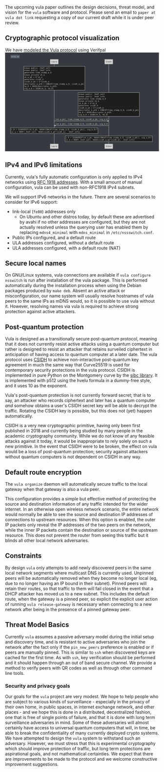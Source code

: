 The upcoming vula paper outlines the design decisions, threat model, and vision
for the `vula` software and protocol. Please send an email to `paper at vula
dot link` requesting a copy of our current draft while it is under peer review.


## Cryptographic protocol visualization

We have [modeled the Vula protocol](./misc/vula.vp) using Verifpal
![Vula Verifpal model](./misc/vula.png)

## IPv4 and IPv6 limitations

Currently, vula's fully automatic configuration is only applied to IPv4
networks using [RFC 1918 addresses](https://tools.ietf.org/html/rfc1918).
With a small amount of manual configuration, vula can be used with non-RFC1918
IPv4 subnets.

We will support IPv6 networks in the future. There are several scenarios to
consider for IPv6 support:

* link-local (`fe80`) addresses only
  * On Ubuntu and other distros today, by default these are advertised by avahi if no other addresses 
    are configured, but they are not actually resolved unless the querying user has enabled them by 
    replacing `mdns4_minimal` with `mdns_minimal` in `/etc/nssswitch.conf`.
* Public IPs configured, and a default route
* ULA addresses configured, without a default route
* ULA addresses configured, with a default route (NAT)


##  Secure local names

On GNU/Linux systems, vula connections are available if `vula configure
nsswitch` is run after installation of the vula package. This is performed
automatically during the installation process when using the Debian packages
produced by `make deb`. Absent an active attack or misconfiguration, our name
system will usually resolve hostnames of vula peers to the same IPs as mDNS
would, so it is possible to use vula without it. However, resolving names via
vula is required to achieve strong protection against active attackers.

## Post-quantum protection

Vula is designed as a transitionally secure post-quantum protocol, meaning that
it does not currently resist active attacks using a quantum computer but rather
is designed to resist an attacker that retains surveiled ciphertext in
anticipation of having access to quantum computer at a later date. The vula
protocol uses [CSIDH](https://csidh.isogeny.org/) to achieve non-interactive
post-quantum key agreement in much the same way that Curve25519 is used for
contemporary security protections in the vula protocol. CSIDH is implemented in
pure Python on the Montgomery curve by the [sibc
library](https://github.com/JJChiDguez/sibc/). It is implemented with p512
using the hvelu formula in a dummy-free style, and it uses 10 as the exponent.

Vula's post-quantum protection is not currently forward secret; that is to say,
an attacker who records ciphertext and later has a quantum computer *and*
somehow obtains a user's CSIDH secret key will be able to decrypt the traffic.
Rotating the CSIDH key is possible, but this does not (yet) happen
automatically.

CSIDH is a very new cryptographic primitive, having only been first published
in 2018 and currently being studied by many people in the academic cryptography
community. While we do not know of any feasible attacks against it today, it
would be inappropriate to rely solely on such a new primitive. In the event
that CSIDH were to be broken, the effect on vula would be a loss of
post-quantum protection; security against attackers without quantum computers
is not dependent on CSIDH in any way.

## Default route encryption

The `vula organize` daemon will automatically secure traffic to the local
gateway when that gateway is also a vula peer.

This configuration provides a simple but effective method of protecting the
source and destination information of any traffic intended for the wider
internet. In an otherwise open wireless network scenario, the entire network
would normally be able to see the source and destination IP addresses of
connections to upstream resources. When this option is enabled, the outer IP
packets only reveal the IP addresses of the two peers on the network, while the
inner IP packets contain the destination or source of the upstream resource.
This does not prevent the router from seeing this traffic but it blinds all
other local network adversaries.

## Constraints

By design `vula` only attempts to add newly discovered peers in the same local
network segments where multicast DNS is currently used. Unpinned peers will be
automatically removed when they become no longer local (eg, due to no longer
having an IP bound in their subnet). Pinned peers will retain their routes, so
that traffic to them will fail closed in the event that a DHCP attacker has
moved us to a new subnet. This includes the default route, when the gateway is
a pinned peer, so explicit the explicit user action of running `vula
release-gateway` is necessary when connecting to a new network after being in
the presence of a pinned gateway peer.

## Threat Model Basics

Currently `vula` assumes a passive adversary model during the initial setup and
discovery time, and is resistant to active adversaries who join the network
after the fact only if the `pin_new_peers` preference is enabled or if peers
are manually pinned. This is similar to `ssh` when discovered keys are cached
for the first time. As with `ssh`, key verification should be performed and it
should happen through an out of band secure channel. We provide a method to
verify peers with QR codes as well as through other command line tools.

### Security and privacy goals

Our goals for the `vula` project are very modest. We hope to help people who
are subject to various kinds of surveillance - especially in the privacy of
their own home, in public spaces, in internet exchange network, and other
places - and we hope this is done in a distributed, decentralized fashion, one
that is free of single points of failure, and that it is done with long term
surveillance adversaries in mind. Some of these adversaries will almost
certainly have access to universal quantum computers that will, in time, be
able to break the confidentiality of many currently deployed crypto systems. We
have attempted to design the `vula` system to withstand such an adversary.
However, we must stress that this is experimental cryptography which should
improve protection of traffic, but long term protections are aspirational
goals, and not mathematical certainties. We expect that there are improvements
to be made to the protocol and we welcome constructive improvement suggestions.



